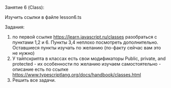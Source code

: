 Занятие 6 (Class):

Изучить ссылки в файле lesson6.ts

Задания:
1) по первой ссылке https://learn.javascript.ru/classes разобраться с пунктами 1,2 и 6.
Пункты 3,4 неплохо посмотреть дополнительно. Оставшиеся пункты изучать по желанию (по-факту сейчас вам это не нужно)
2) У тайпскрипта в классах есть свои модификаторы Public, private, and protected - их особенности по желанию
изучаем самостоятельно - описание есть по ссылке https://www.typescriptlang.org/docs/handbook/classes.html
3) Решить все задачи.